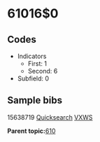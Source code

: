 # 61016$0

## Codes

-   Indicators
    -   First: 1
    -   Second: 6
-   Subfield: 0

## Sample bibs

15638719 [Quicksearch](https://search.library.yale.edu/catalog/15638719) [VXWS](http://prodorbis.library.yale.edu:7014/vxws/GetHoldingsService?bibId=15638719)

**Parent topic:**[610](../../tags/610/610.md)

